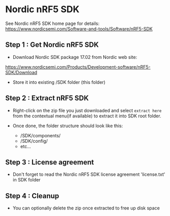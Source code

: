 # Nordic nRF5 SDK

See Nordic nRF5 SDK home page for details:
https://www.nordicsemi.com/Software-and-tools/Software/nRF5-SDK

## Step 1 : Get Nordic nRF5 SDK

* Download Nordic SDK package 17.02 from Nordic web site:

https://www.nordicsemi.com/Products/Development-software/nRF5-SDK/Download

* Store it into existing /SDK folder (this folder)

## Step 2 : Extract nRF5 SDK
* Right-click on the zip file you just downloaded and select `extract here` from the contextual menu(if available) to extract it into SDK root folder.

* Once done, the folder structure should look like this:
  * /SDK/components/
  * /SDK/config/
  * etc...

## Step 3 : License agreement
* Don't forget to read the Nordic nRF5 SDK license agreement 'license.txt' in SDK folder

## Step 4 : Cleanup
* You can optionally delete the zip once extracted to free up disk space